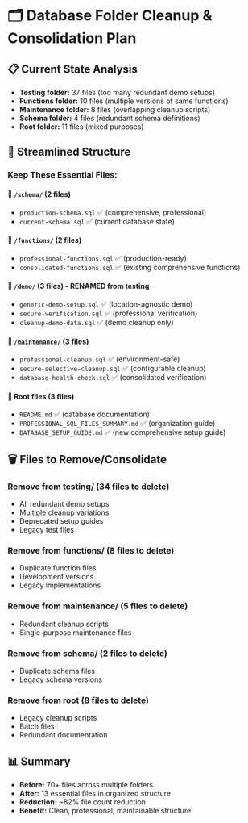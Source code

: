 # 🗂️ Database Folder Cleanup & Consolidation Plan

## 📋 Current State Analysis

- **Testing folder:** 37 files (too many redundant demo setups)
- **Functions folder:** 10 files (multiple versions of same functions)
- **Maintenance folder:** 8 files (overlapping cleanup scripts)
- **Schema folder:** 4 files (redundant schema definitions)
- **Root folder:** 11 files (mixed purposes)

## 🎯 Streamlined Structure

### **Keep These Essential Files:**

#### **📁 `/schema/` (2 files)**

- `production-schema.sql` ✅ (comprehensive, professional)
- `current-schema.sql` ✅ (current database state)

#### **📁 `/functions/` (2 files)**

- `professional-functions.sql` ✅ (production-ready)
- `consolidated-functions.sql` ✅ (existing comprehensive functions)

#### **📁 `/demo/` (3 files) - RENAMED from testing**

- `generic-demo-setup.sql` ✅ (location-agnostic demo)
- `secure-verification.sql` ✅ (professional verification)
- `cleanup-demo-data.sql` ✅ (demo cleanup only)

#### **📁 `/maintenance/` (3 files)**

- `professional-cleanup.sql` ✅ (environment-safe)
- `secure-selective-cleanup.sql` ✅ (configurable cleanup)
- `database-health-check.sql` ✅ (consolidated verification)

#### **📁 Root files (3 files)**

- `README.md` ✅ (database documentation)
- `PROFESSIONAL_SQL_FILES_SUMMARY.md` ✅ (organization guide)
- `DATABASE_SETUP_GUIDE.md` ✅ (new comprehensive setup guide)

## 🗑️ Files to Remove/Consolidate

### **Remove from testing/ (34 files to delete)**

- All redundant demo setups
- Multiple cleanup variations
- Deprecated setup guides
- Legacy test files

### **Remove from functions/ (8 files to delete)**

- Duplicate function files
- Development versions
- Legacy implementations

### **Remove from maintenance/ (5 files to delete)**

- Redundant cleanup scripts
- Single-purpose maintenance files

### **Remove from schema/ (2 files to delete)**

- Duplicate schema files
- Legacy schema versions

### **Remove from root (8 files to delete)**

- Legacy cleanup scripts
- Batch files
- Redundant documentation

## 📊 Summary

- **Before:** 70+ files across multiple folders
- **After:** 13 essential files in organized structure
- **Reduction:** ~82% file count reduction
- **Benefit:** Clean, professional, maintainable structure
